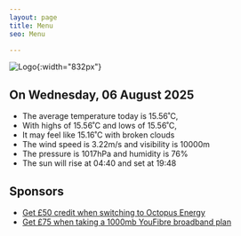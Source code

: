 ```yaml
---
layout: page
title: Menu
seo: Menu

---
```


![Logo](/images/logo.jpg){:width="832px"}

<!-- weather_marker starts -->
## On Wednesday, 06 August 2025

- The average temperature today is 15.56˚C,
- With highs of 15.56˚C and lows of 15.56˚C,
- It may feel like 15.16˚C with broken clouds
- The wind speed is 3.22m/s and visibility is 10000m
- The pressure is 1017hPa and humidity is 76%
- The sun will rise at 04:40 and set at 19:48

<!-- weather_marker ends -->

## Sponsors

- [Get £50 credit when switching to Octopus Energy](https://bit.ly/3oD1nnS)
- [Get £75 when taking a 1000mb YouFibre broadband plan](https://aklam.io/91zWhU?)
